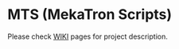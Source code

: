 # MTS (MekaTron Scripts)

Please check [WIKI](https://github.com/8tm/mts/wiki) pages for project description.
